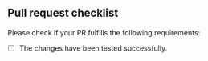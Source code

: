 ## Pull request checklist

Please check if your PR fulfills the following requirements:

- [ ] The changes have been tested successfully.
